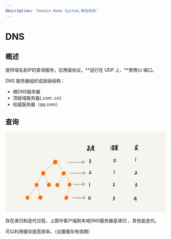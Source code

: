 ```yaml
---
description: 'Domain Name System,域名系统'
---
```


# DNS

## 概述

提供域名到IP的查询服务，应用层协议，**运行在 UDP 上，**使用`53` 端口。

DNS 服务器组织成层级结构：

* 根DNS服务器
* 顶级域服务器\(.com .cn\)
* 权威服务器（qq.com）

## 查询

![DNS  &#x67E5;&#x8BE2;&#x8FC7;&#x7A0B;](../../../.gitbook/assets/image%20%2850%29.png)

存在递归和迭代过程，上图中客户端到本地DNS服务器是递归 ，其他是迭代。

可以利用缓存提高效率。（设置缓存有效期）

